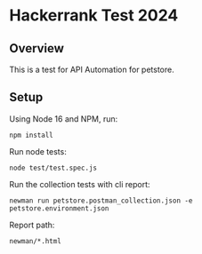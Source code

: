 # Hackerrank Test 2024

## Overview

This is a test for API Automation for petstore.


## Setup

Using Node 16 and NPM, run:

```
npm install
```

Run node tests:

```
node test/test.spec.js
```

Run the collection tests with cli report:

```
newman run petstore.postman_collection.json -e petstore.environment.json
```

Report path:

```
newman/*.html
```

